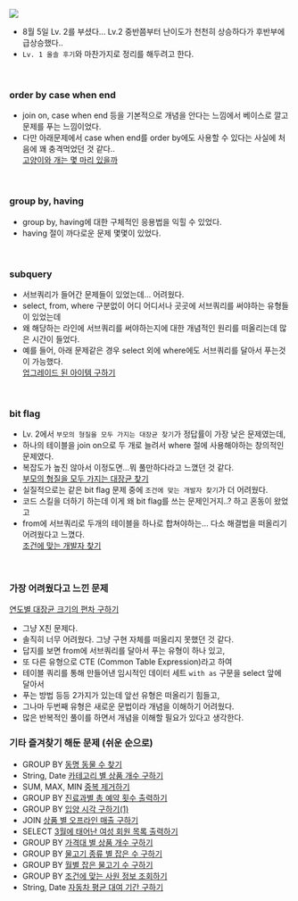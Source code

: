 <img src="https://github.com/user-attachments/assets/fa4d2d4f-f892-4532-baad-789f8ba09b06" /><br>
- 8월 5일 Lv. 2를 부셨다... Lv.2 중반쯤부터 난이도가 천천히 상승하다가 후반부에 급상승했다..
- `Lv. 1 올솔 후기`와 마찬가지로 정리를 해두려고 한다.

<br>

### order by case when end  <br>
- join on, case when end 등을 기본적으로 개념을 안다는 느낌에서 베이스로 깔고 문제를 푸는 느낌이었다. <br>
- 다만 아래문제에서 case when end를 order by에도 사용할 수 있다는 사실에 처음에 꽤 충격먹었던 것 같다.. <br>
[고양이와 개는 몇 마리 있을까](https://school.programmers.co.kr/learn/courses/30/lessons/59040)<br>

<br>

### group by, having <br>
- group by, having에 대한 구체적인 응용법을 익힐 수 있었다. <br>
- having 절이 까다로운 문제 몇몇이 있었다. <br>

<br>

### subquery <br>
- 서브쿼리가 들어간 문제들이 있었는데... 어려웠다. <br>
- select, from, where 구분없이 어디 어디서나 곳곳에 서브쿼리를 써야하는 유형들이 있었는데 <br>
- 왜 해당하는 라인에 서브쿼리를 써야하는지에 대한 개념적인 원리를 떠올리는데 많은 시간이 들었다. <br>
- 예를 들어, 아래 문제같은 경우 select 외에 where에도 서브쿼리를 달아서 푸는것이 가능했다. <br>
[업그레이드 된 아이템 구하기](https://school.programmers.co.kr/learn/courses/30/lessons/273711)<br>

<br>

### bit flag <br>
- Lv. 2에서 `부모의 형질을 모두 가지는 대장균 찾기`가 정답률이 가장 낮은 문제였는데, <br>
- 하나의 테이블을 join on으로 두 개로 늘려서 where 절에 사용해야하는 창의적인 문제였다. <br>
- 복잡도가 높진 않아서 이정도면...뭐 풀만하다라고 느꼈던 것 같다. <br>
[부모의 형질을 모두 가지는 대장균 찾기](https://school.programmers.co.kr/learn/courses/30/lessons/301647)<br>
- 실질적으로는 같은 bit flag 문제 중에 `조건에 맞는 개발자 찾기`가 더 어려웠다. <br>
- 코드 스킬을 더하기 하는데 이게 왜 bit flag를 쓰는 문제인거지..? 하고 혼동이 왔었고 <br>
- from에 서브쿼리로 두개의 테이블을 하나로 합쳐야하는... 다소 해결법을 떠올리기 어려웠다고 느꼈다. <br>
[조건에 맞는 개발자 찾기](https://school.programmers.co.kr/learn/courses/30/lessons/276034)<br>

<br>

### 가장 어려웠다고 느낀 문제 <br>
[연도별 대장균 크기의 편차 구하기](https://school.programmers.co.kr/learn/courses/30/lessons/299310)<br>
- 그냥 X친 문제다.
- 솔직히 너무 어려웠다. 그냥 구현 자체를 떠올리지 못했던 것 같다.
- 답지를 보면 from에 서브쿼리를 달아서 푸는 유형이 하나 있고,
- 또 다른 유형으로 CTE (Common Table Expression)라고 하여
- 테이블 쿼리를 통해 만들어낸 임시적인 데이터 세트 `with as` 구문을 select 앞에 달아서
- 푸는 방법 등등 2가지가 있는데 앞선 유형은 떠올리기 힘들고,
- 그나마 두번째 유형은 새로운 문법이라 개념을 이해하기 어려웠다.
- 많은 반복적인 풀이를 하면서 개념을 이해할 필요가 있다고 생각한다.

### 기타 즐겨찾기 해둔 문제 (쉬운 순으로)
- GROUP BY [동명 동물 수 찾기](https://school.programmers.co.kr/learn/courses/30/lessons/59041)<br>
- String, Date [카테고리 별 상품 개수 구하기](https://school.programmers.co.kr/learn/courses/30/lessons/131529)<br>
- SUM, MAX, MIN [중복 제거하기](https://school.programmers.co.kr/learn/courses/30/lessons/59408)<br>
- GROUP BY [진료과별 총 예약 횟수 출력하기](https://school.programmers.co.kr/learn/courses/30/lessons/132202)<br>
- GROUP BY [입양 시각 구하기(1)](https://school.programmers.co.kr/learn/courses/30/lessons/59412)<br>
- JOIN [상품 별 오프라인 매출 구하기](https://school.programmers.co.kr/learn/courses/30/lessons/131533)<br>
- SELECT [3월에 태어난 여성 회원 목록 출력하기](https://school.programmers.co.kr/learn/courses/30/lessons/131120)<br>
- GROUP BY [가격대 별 상품 개수 구하기](https://school.programmers.co.kr/learn/courses/30/lessons/131530)<br>
- GROUP BY [물고기 종류 별 잡은 수 구하기](https://school.programmers.co.kr/learn/courses/30/lessons/293257)<br>
- GROUP BY [월별 잡은 물고기 수 구하기](https://school.programmers.co.kr/learn/courses/30/lessons/293260)<br>
- GROUP BY [조건에 맞는 사원 정보 조회하기](https://school.programmers.co.kr/learn/courses/30/lessons/284527)<br>
- String, Date [자동차 평균 대여 기간 구하기](https://school.programmers.co.kr/learn/courses/30/lessons/157342)<br>
